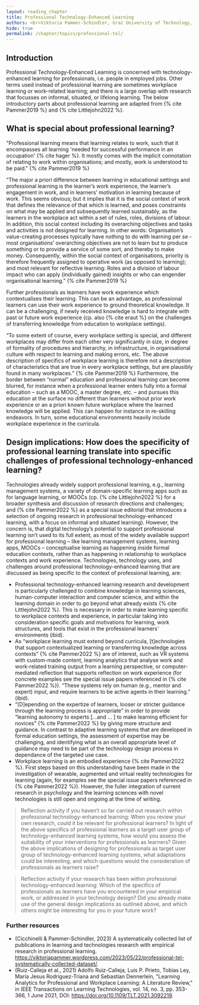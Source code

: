 ```yaml
---
layout: reading_chapter 
title: Professional Technology-Enhanced Learning
authors: <br>Viktoria Pammer-Schindler, Graz University of Technology, Austria
hide: true 
permalink: /chapter/topics/professional-tel/
---
```


## Introduction

Professional Technology-Enhanced Learning is concerned with technology-enhanced learning for professionals, i.e. people in employed jobs. Other terms used instead of professional learning are sometimes workplace learning or work-related learning; and there is a large overlap with research that focusses on informal, situated, or lifelong learning. 
The below introductory parts about professional learning are adapted from {% cite Pammer2019 %} and {% cite Littlejohn2022 %}.

## What is special about professional learning?

"Professional learning means that learning relates to work, such that it encompasses all learning 'needed for successful performance in an occupation' {% cite hager %}. It mostly comes with the implicit connotation of relating to work within organisations; and mostly, work is understood to be paid." {% cite Pammer2019 %}

“The major a priori difference between learning in educational settings and professional learning is the learner’s work experience, the learner’s engagement in work, and in learners’ motivation in learning because of work. This seems obvious; but it implies that it is the social context of work that defines the relevance of that which is learned, and poses constraints on what may be applied and subsequently learned sustainably, as the learners in the workplace act within a set of rules, roles, divisions of labour. In addition, this social context including its overarching objectives and tasks and activities is not designed for learning. In other words: Organisation’s value-creating processes typically have nothing to do with learning per se - most organisations’ overarching objectives are not to learn but to produce something or to provide a service of some sort, and thereby to make money. Consequently, within the social context of organisations, priority is therefore frequently assigned to operative work (as opposed to learning); and most relevant for reflective learning: Roles and a division of labour impact who can apply (individually gained) insights or who can engender organisational learning.” {% cite Pammer2019 %}

Further professionals as learners have work experience which contextualises their learning. This can be an advantage, as professional learners can use their work experience to ground theoretical knowledge. It can be a challenging, if newly received knowledge is hard to integrate with past or future work experience (cp. also {% cite eraut %} on the challenges of transferring knowledge from education to workplace settings).

“To some extent of course, every workplace setting is special, and different workplaces may differ from each other very significantly in size, in degree of formality of procedures and hierarchy, in infrastructure, in organisational culture with respect to learning and making errors, etc. The above description of specifics of workplace learning is therefore not a description of characteristics that are true in every workplace settings, but are plausibly found in many workplaces.” {% cite Pammer2019 %}
Furthermore, the border between “normal” education and professional learning can become blurred, for instance when a professional learner enters fully into a formal education – such as a MOOC, a master degree, etc. – and pursues this education at the surface no different than learners without prior work experience or an a priori known future workplace where the learned knowledge will be applied. This can happen for instance in re-skilling endeavors. In turn, some educational environments heavily include workplace experience in the curricula.

## Design implications: How does the specificity of professional learning translate into specific challenges of professional technology-enhanced learning?

Technologies already widely support professional learning, e.g., learning management systems, a variety of domain-specific learning apps such as for language learning, or MOOCs (cp. {% cite Littlejohn2022 %} for a broader synthesis and discussion of research directions and challenges; and {% cite Pammer2022 %} as a special issue editorial that introduces a selection of ongoing research in professional technology-enhanced learning, with a focus on informal and situated learning). However, the concern is, that digital technology’s potential to support professional learning isn’t used to its full extent, as most of the widely available support for professional learning – like learning management systems, learning apps, MOOCs – conceptualise learning as happening inside formal education contexts, rather than as happening in relationship to workplace contexts and work experience.
Technologies, technology uses, and challenges around professional technology-enhanced learning that are discussed as being specific to the context of professional learning, are:

* Professional technology-enhanced learning research and development is particularly challenged to combine knowledge in learning sciences, human-computer interaction and computer science, and within the learning domain in order to go beyond what already exists {% cite Littlejohn2022 %}. This is necessary in order to make learning specific to workplace contexts and experience, in particular taking into consideration specific goals and motivations for learning, work structures, and tools that exist in the professional learners’ environments (ibid).
* As “workplace learning must extend beyond curricula, [t]echnologies that support contextualized learning or transferring knowledge across contexts” {% cite Pammer2022 %} are of interest, such as VR systems with custom-made content, learning analytics that analyse work and work-related training output from a learning perspective, or computer-mediated reflection that supports reflection on work experience (for concrete examples see the special issue papers referenced in {% cite Pammer2022 %}). “These systems rely on human (e.g., mentor and expert) input, and require learners to be active agents in their learning.” (ibid). 
* “[D]epending on the expertize of learners, looser or stricter guidance through the learning process is appropriate” in order to provide “learning autonomy to experts […and … ] to make learning efficient for novices” {% cite Pammer2022 %} by giving more structure and guidance. In contrast to adaptive learning systems that are developed in formal education settings, the assessment of expertise may be challenging, and identifying what is an overall appropriate level of guidance may need to be part of the technology design process in dependance of the targeted use case.
* Workplace learning is an embodied experience {% cite Pammer2022 %}. First steps based on this understanding have been made in the investigation of wearable, augmented and virtual reality technologies for learning (again, for examples see the special issue papers referenced in {% cite Pammer2022 %}). However, the fuller integration of current research in psychology and the learning sciences with novel technologies is still open and ongoing at the time of writing.
 
>Reflection activity if you haven’t so far carried out research within professional technology-enhanced learning: When you review your own research, could it be relevant for professional learners? In light of the above specifics of professional learners as a target user group of technology-enhanced learning systems, how would you assess the suitability of your interventions for professionals as learners? Given the above implications of designing for professionals as target user group of technology-enhanced learning systems, what adaptations could be interesting, and which questions would the consideration of professionals as learners raise?

>Reflection activity if your research has been within professional technology-enhanced learning: Which of the specifics of professionals as learners have you encountered in your empirical work, or addressed in your technology design? Did you already make use of the general design implications as outlined above, and which others might be interesting for you in your future work?


### Further resources
* (Cicchinelli & Pammer-Schindler, 2023) A systematically collected list of publications in learning and technologies research with empirical research in professional learning. https://viktoriapammer.wordpress.com/2023/05/22/professional-tel-systematically-collected-dataset/.
* (Ruiz-Calleja et al., 2021) Adolfo Ruiz-Calleja, Luis P.  Prieto, Tobias Ley, Maria Jesus Rodríguez-Triana and Sebastian Dennerlein, "Learning Analytics for Professional and Workplace Learning: A Literature Review," in IEEE Transactions on Learning Technologies, vol. 14, no. 3, pp. 353-366, 1 June 2021, DOI: https://doi.org/10.1109/TLT.2021.3092219.

